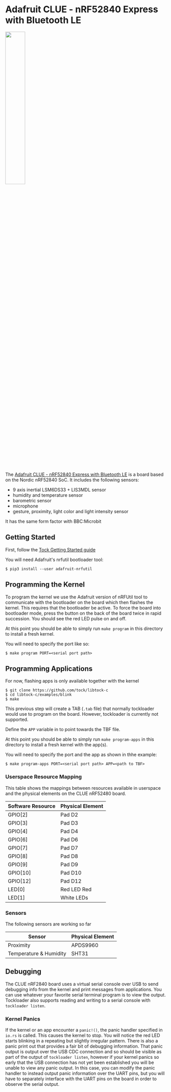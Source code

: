 Adafruit CLUE - nRF52840 Express with Bluetooth LE
==================================================

<img src="https://cdn-learn.adafruit.com/assets/assets/000/087/843/medium640/adafruit_products_Clue_top_angle.jpg?1580406577" width="35%">

The [Adafruit CLUE - nRF52840 Express with Bluetooth LE](https://www.adafruit.com/product/4500) is a
board based on the Nordic nRF52840 SoC. It includes the
following sensors:

- 9 axis inertial LSM6DS33 + LIS3MDL sensor 
- humidity and temperature sensor
- barometric sensor
- microphone
- gesture, proximity, light color and light intensity sensor

It has the same form factor with BBC:Microbit

## Getting Started

First, follow the [Tock Getting Started guide](../../../doc/Getting_Started.md)

You will need Adafruit's nrfutil bootloader tool:

```shell
$ pip3 install --user adafruit-nrfutil
```

## Programming the Kernel

To program the kernel we use the Adafruit version of nRFUtil tool to communicate with the bootloader
on the board which then flashes the kernel. This requires that the bootloader be
active. To force the board into bootloader mode, press the button on the back of the board
twice in rapid succession. You should see the red LED pulse on and off.

At this point you should be able to simply run `make program` in this directory
to install a fresh kernel.

You will need to specify the port like so:

```
$ make program PORT=<serial port path>
```

## Programming Applications

For now, flashing apps is only available together with the kernel

```
$ git clone https://github.com/tock/libtock-c
$ cd libtock-c/examples/blink
$ make
```

This previous step will create a TAB (`.tab` file) that normally tockloader
would use to program on the board. However, tockloader is currently not
supported.

Define the `APP` variable in to point towards the TBF file.

At this point you should be able to simply run `make program-apps` in this directory
to install a fresh kernel with the app(s).

You will need to specify the port and the app as shown in thhe example:

```
$ make program-apps PORT=<serial port path> APP=<path to TBF>
```

### Userspace Resource Mapping

This table shows the mappings between resources available in userspace
and the physical elements on the CLUE nRF52480 board.

| Software Resource | Physical Element    |
|-------------------|---------------------|
| GPIO[2]           | Pad D2              |
| GPIO[3]           | Pad D3              |
| GPIO[4]           | Pad D4              |
| GPIO[6]           | Pad D6              |
| GPIO[7]           | Pad D7              |
| GPIO[8]           | Pad D8              |
| GPIO[9]           | Pad D9              |
| GPIO[10]          | Pad D10             |
| GPIO[12]          | Pad D12             |
| LED[0]            | Red LED Red         |
| LED[1]            | White LEDs          |

### Sensors

The following sensors are working so far

| Sensor | Physical Element    |
|-------------------|---------------------|
| Proximity           | APDS9960              |
| Temperature & Humidity | SHT31 |


## Debugging

The CLUE nRF2840 board uses a virtual serial console over USB to send debugging info
from the kernel and print messages from applications. You can use whatever your
favorite serial terminal program is to view the output. Tockloader also
supports reading and writing to a serial console with `tockloader listen`.

### Kernel Panics

If the kernel or an app encounter a `panic!()`, the panic handler specified in
`io.rs` is called. This causes the kernel to stop. You will notice the red
LED starts blinking in a repeating but slightly irregular pattern. There is also
a panic print out that provides a fair bit of debugging information. That panic
output is output over the USB CDC connection and so should be visible as part
of the output of `tockloader listen`, however if your kernel panics so early
that the USB connection has not yet been established you will be unable to view
any panic output. In this case, you can modify the panic handler to instead
output panic information over the UART pins, but you will have to separately interface
with the UART pins on the board in order to observe the serial output.
